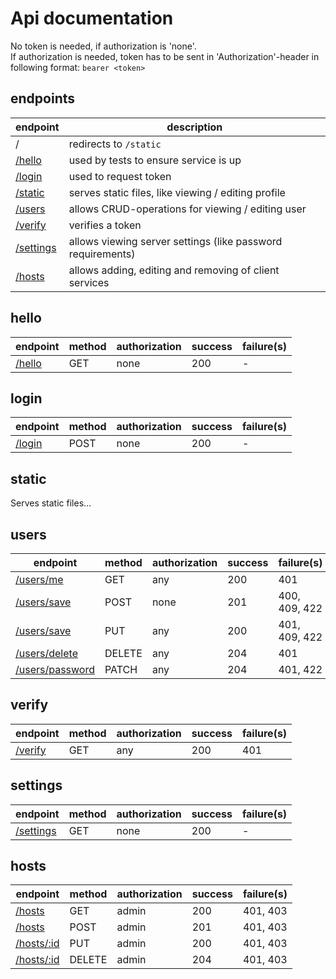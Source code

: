 # Api documentation

No token is needed, if authorization is 'none'. \
If authorization is needed, token has to be sent in 'Authorization'-header in following format: `bearer <token>`

## endpoints

| endpoint | description | 
|----------|-------------|
| / | redirects to `/static` |
| [/hello](#hello) | used by tests to ensure service is up |
| [/login](#login) | used to request token |
| [/static](#static) | serves static files, like viewing / editing profile |
| [/users](#users) | allows CRUD-operations for viewing / editing user | 
| [/verify](#verify) | verifies a token |
| [/settings](#settings) | allows viewing server settings (like password requirements) |
| [/hosts](#hosts) | allows adding, editing and removing of client services |

## hello

| endpoint | method | authorization | success | failure(s) |
|----------|--------|---------------|---------|------------|
| [/hello](API/hello.md#hello) | GET    | none          | 200     | -          |

## login 

| endpoint | method | authorization | success | failure(s) |
|----------|--------|---------------|---------|------------|
| [/login](API/login.md#login) | POST | none | 200 | - |

## static

Serves static files...

## users

| endpoint | method | authorization | success | failure(s) |
|----------|--------|---------------|---------|------------|
| [/users/me](API/users.md#user-me)    | GET    | any           | 200     | 401        |
| [/users/save](API/users.md#user-save) | POST | none          | 201     | 400, 409, 422 |
| [/users/save](API/users.md#user-save) | PUT  | any           | 200     | 401, 409, 422 |
| [/users/delete](API/users.md#user-delete) | DELETE | any | 204 | 401 |
| [/users/password](API/users.md#user-password) | PATCH | any      | 204     | 401, 422   |

## verify

| endpoint | method | authorization | success | failure(s) |
|----------|--------|---------------|---------|------------|
| [/verify](API/verify.md#verify) | GET | any | 200 | 401  |

## settings

| endpoint | method | authorization | success | failure(s) |
|----------|--------|---------------|---------|------------|
| [/settings](API/settings.md#settings) | GET | none | 200 | - |

## hosts

| endpoint | method | authorization | success | failure(s) |
|----------|--------|---------------|---------|------------|
| [/hosts](API/hosts.md#hosts) | GET    | admin         | 200     | 401, 403   |
| [/hosts](API/hosts.md#hosts) | POST   | admin         | 201     | 401, 403   |
| [/hosts/:id](API/hosts.md#hosts-id) | PUT    | admin         | 200     | 401, 403   |
| [/hosts/:id](API/hosts.md#hosts-id) | DELETE | admin         | 204     | 401, 403   |
